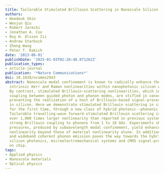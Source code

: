 ```yaml
---
title: Tailorable Stimulated Brillouin Scattering in Nanoscale Silicon Waveguides
authors:
- Heedeuk Shin
- Wenjun Qiu
- Robert Jarecki
- Jonathan A. Cox
- Roy H. Olsson Iii
- Andrew Starbuck
- Zheng Wang
- Peter T. Rakich
date: '2013-06-01'
publishDate: '2025-01-03T02:26:48.071262Z'
publication_types:
- article-journal
publication: '*Nature Communications*'
doi: 10.1038/ncomms2943
abstract: Nanoscale modal confinement is known to radically enhance the effect of
  intrinsic Kerr and Raman nonlinearities within nanophotonic silicon waveguides.
  By contrast, stimulated Brillouin-scattering nonlinearities, which involve coherent
  coupling between guided photon and phonon modes, are stifled in conventional nanophotonics,
  preventing the realization of a host of Brillouin-based signal-processing technologies
  in silicon. Here we demonstrate stimulated Brillouin scattering in silicon waveguides,
  for the first time, through a new class of hybrid photonic--phononic waveguides.
  Tailorable travelling-wave forward-stimulated Brillouin scattering is realized---with
  over 1,000 times larger nonlinearity than reported in previous systems---yielding
  strong Brillouin coupling to phonons from 1 to 18 GHz. Experiments show that radiation
  pressures, produced by subwavelength modal confinement, yield enhancement of Brillouin
  nonlinearity beyond those of material nonlinearity alone. In addition, such enhanced
  and wideband coherent phonon emission paves the way towards the hybridization of
  silicon photonics, microelectromechanical systems and CMOS signal-processing technologies
  on chip.
tags:
- Applied physics
- Nanoscale materials
- Optical physics
---
```

